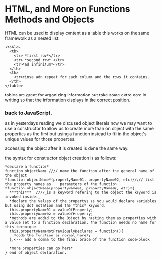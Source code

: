# HTML, and More on Functions Methods and Objects

HTML can be used to display content as a table this works on the same framework as a nested list:
```
<table>
  <th>
    <tr> *first row*</tr>
    <tr> *second row* </tr>
    <tr>*ad infinitum*</tr>
  </th>
  <th>
    <tr>rinse adn repeat for each column and the rows it contains.
  </th>
</table>
```

tables are great for organizing information but take some extra care in writing so that the information displays in the correct position. 

### back to JavaScript.

as in yesterdays reading we discused object literals now we may want to use a constructor to allow us to create more than on object with the same properties as the first but using a function instead to fill in the object's unique values for those properties. 

accessing the object after it is created is done the same way. 

the syntax for constructor object creation is as follows: 

```
*declare a function*
function objectName //// name the function after the general name of the object
*function objectName*(propertyName01, propertyName02, etc)///// list the property names as    parameters of the function
*function objectName(propertyName01, propertyName02, etc)*{
  ***this***  ////_is a keyword refering to the object the keyword is invoked inside._ 
  *declare the values of the propertys as you would declare variables but using dot notation and the *this* keyword.
  this.propertyName01 = valueOfProperty;
  this.propertyName02 = valueOfProperty;
  *methods are added to the Object by nesting them as properties with a value set to a function declaration. the function needs no name for this technique.
  this.propertyNameNotPreviouslyDeclared = function(){
    *code the function as normal here*;
  },<--- add a comma to the final brace of the function code-block

  *more properties can go here*
} end of object declaration. 

```

  